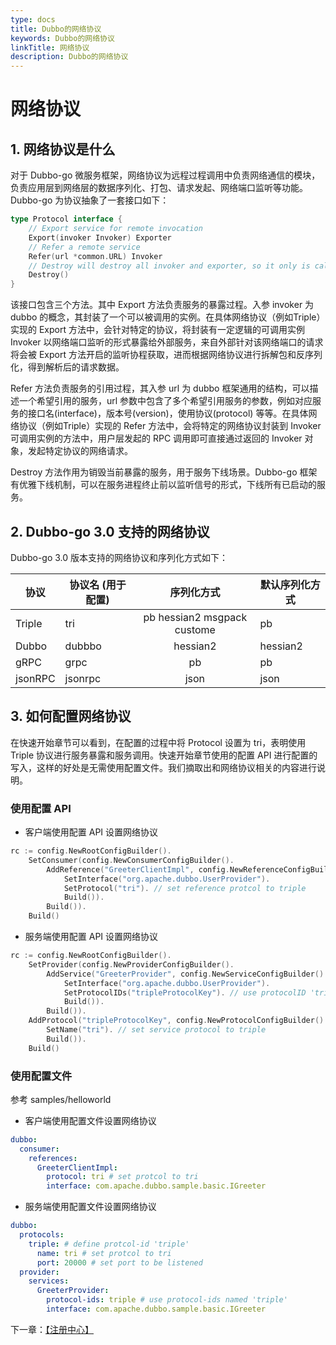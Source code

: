 ```yaml
---
type: docs
title: Dubbo的网络协议
keywords: Dubbo的网络协议
linkTitle: 网络协议
description: Dubbo的网络协议
---
```


# 网络协议

## 1. 网络协议是什么

对于 Dubbo-go 微服务框架，网络协议为远程过程调用中负责网络通信的模块，负责应用层到网络层的数据序列化、打包、请求发起、网络端口监听等功能。Dubbo-go 为协议抽象了一套接口如下：

```go
type Protocol interface {
	// Export service for remote invocation
	Export(invoker Invoker) Exporter
	// Refer a remote service
	Refer(url *common.URL) Invoker
	// Destroy will destroy all invoker and exporter, so it only is called once.
	Destroy()
}
```

该接口包含三个方法。其中 Export 方法负责服务的暴露过程。入参 invoker 为dubbo 的概念，其封装了一个可以被调用的实例。在具体网络协议（例如Triple）实现的 Export 方法中，会针对特定的协议，将封装有一定逻辑的可调用实例 Invoker 以网络端口监听的形式暴露给外部服务，来自外部针对该网络端口的请求将会被 Export 方法开启的监听协程获取，进而根据网络协议进行拆解包和反序列化，得到解析后的请求数据。

Refer 方法负责服务的引用过程，其入参 url 为 dubbo 框架通用的结构，可以描述一个希望引用的服务，url 参数中包含了多个希望引用服务的参数，例如对应服务的接口名(interface)，版本号(version)，使用协议(protocol) 等等。在具体网络协议（例如Triple）实现的 Refer 方法中，会将特定的网络协议封装到 Invoker 可调用实例的方法中，用户层发起的 RPC 调用即可直接通过返回的 Invoker 对象，发起特定协议的网络请求。

Destroy 方法作用为销毁当前暴露的服务，用于服务下线场景。Dubbo-go 框架有优雅下线机制，可以在服务进程终止前以监听信号的形式，下线所有已启动的服务。

## 2. Dubbo-go 3.0 支持的网络协议

Dubbo-go 3.0 版本支持的网络协议和序列化方式如下：

| 协议    | 协议名 (用于配置) |         序列化方式          | 默认序列化方式 |
| ------- | ----------------- | :-------------------------: | -------------- |
| Triple  | tri               | pb hessian2 msgpack custome | pb             |
| Dubbo   | dubbbo            |          hessian2           | hessian2       |
| gRPC    | grpc              |             pb              | pb             |
| jsonRPC | jsonrpc           |            json             | json           |

## 3. 如何配置网络协议

在快速开始章节可以看到，在配置的过程中将 Protocol 设置为 tri，表明使用 Triple 协议进行服务暴露和服务调用。快速开始章节使用的配置 API 进行配置的写入，这样的好处是无需使用配置文件。我们摘取出和网络协议相关的内容进行说明。

### 使用配置 API

- 客户端使用配置 API 设置网络协议

```go
rc := config.NewRootConfigBuilder().
    SetConsumer(config.NewConsumerConfigBuilder().
        AddReference("GreeterClientImpl", config.NewReferenceConfigBuilder().
            SetInterface("org.apache.dubbo.UserProvider").
            SetProtocol("tri"). // set reference protcol to triple
            Build()).
        Build()).
    Build()
```

- 服务端使用配置 API 设置网络协议

```go
rc := config.NewRootConfigBuilder().
    SetProvider(config.NewProviderConfigBuilder().
        AddService("GreeterProvider", config.NewServiceConfigBuilder().
            SetInterface("org.apache.dubbo.UserProvider").
            SetProtocolIDs("tripleProtocolKey"). // use protocolID 'tripleProtocolKey'
            Build()).
        Build()).
    AddProtocol("tripleProtocolKey", config.NewProtocolConfigBuilder(). // define protocol config with protocolID 'tripleProtocolKey'
        SetName("tri"). // set service protocol to triple
        Build()).
    Build()
```

### 使用配置文件 

参考 samples/helloworld

- 客户端使用配置文件设置网络协议

```yaml
dubbo:
  consumer:
    references:
      GreeterClientImpl:
        protocol: tri # set protcol to tri
        interface: com.apache.dubbo.sample.basic.IGreeter 
```

- 服务端使用配置文件设置网络协议

```yaml
dubbo:
  protocols:
    triple: # define protcol-id 'triple'
      name: tri # set protcol to tri
      port: 20000 # set port to be listened
  provider:
    services:
      GreeterProvider:
        protocol-ids: triple # use protocol-ids named 'triple'
        interface: com.apache.dubbo.sample.basic.IGreeter
```


下一章：[【注册中心】](./registry.html)